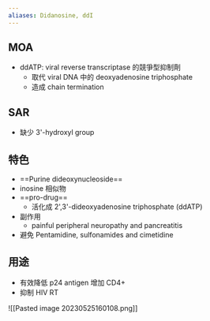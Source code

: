 ```yaml
---
aliases: Didanosine, ddI
---
```

## MOA
- ddATP: viral reverse transcriptase 的競爭型抑制劑
	- 取代 viral DNA 中的 deoxyadenosine triphosphate
	- 造成 chain termination
## SAR
- 缺少 3'-hydroxyl group
## 特色
- ==Purine dideoxynucleoside==
- inosine 相似物
- ==pro-drug==
	- 活化成 2',3'-dideoxyadenosine triphosphate (ddATP)
- 副作用
	- painful peripheral neuropathy and pancreatitis
- 避免 Pentamidine, sulfonamides and cimetidine
## 用途
- 有效降低 p24 antigen 增加 CD4+
- 抑制 HIV RT

![[Pasted image 20230525160108.png]]